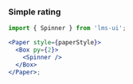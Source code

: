 ### Simple rating

```jsx
import { Spinner } from 'lms-ui';

<Paper style={paperStyle}>
  <Box py={2}>
    <Spinner />
  </Box>
</Paper>;
```

